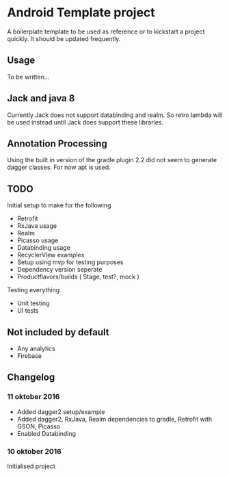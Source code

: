 # Android Template project

A boilerplate template to be used as reference or to kickstart a project quickly. It should be updated frequently.

## Usage

To be written...

## Jack and java 8

Currently Jack does not support databinding and realm. So retro lambda will be used instead until Jack does support these libraries.

## Annotation Processing

Using the built in version of the gradle plugin 2.2 did not seem to generate dagger classes. For now apt is used.

## TODO

Initial setup to make for the following
* Retrofit
* RxJava usage
* Realm
* Picasso usage
* Databinding usage
* RecyclerView examples
* Setup using mvp for testing purposes
* Dependency version seperate
* Productflavors/builds ( Stage, test?, mock )

Testing everything
* Unit testing
* UI tests

## Not included by default

* Any analytics
* Firebase

## Changelog


### 11 oktober 2016

* Added dagger2 setup/example
* Added dagger2, RxJava, Realm dependencies to gradle, Retrofit with GSON, Picasso
* Enabled Databinding


### 10 oktober 2016
Initialised project